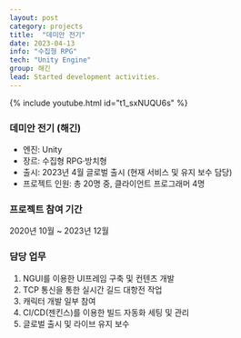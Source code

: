 ```yaml
---
layout: post
category: projects
title:  "데미안 전기"
date: 2023-04-13
info: "수집형 RPG"
tech: "Unity Engine"
group: 해긴
lead: Started development activities.
---
```


{% include youtube.html id="t1_sxNUQU6s" %}

### 데미안 전기 (해긴)
* 엔진: Unity
* 장르: 수집형 RPG·방치형
* 출시: 2023년 4월 글로벌 출시 (현재 서비스 및 유지 보수 담당)
* 프로젝트 인원: 총 20명 중, 클라이언트 프로그래머 4명

### 프로젝트 참여 기간
2020년 10월 ~ 2023년 12월

### 담당 업무
  1. NGUI를 이용한 UI프레임 구축 및 컨텐츠 개발
  2. TCP 통신을 통한 실시간 길드 대항전 작업
  3. 캐릭터 개발 일부 참여
  4. CI/CD(젠킨스)를 이용한 빌드 자동화 세팅 및 관리
  5. 글로벌 출시 및 라이브 유지 보수